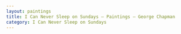 ```yaml
---
layout: paintings
title: I Can Never Sleep on Sundays — Paintings — George Chapman
category: I Can Never Sleep on Sundays
---
```

